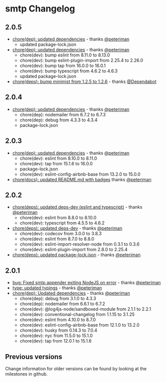 # smtp Changelog

## 2.0.5

- [chore(dep): updated dependencies](https://github.com/log4js-node/smtp/pull/38) - thanks [@peteriman](https://github.com/peteriman)
  - updated package-lock.json
- [chore(dep): updated dependencies](https://github.com/log4js-node/smtp/pull/37) - thanks [@peteriman](https://github.com/peteriman)
  - chore(dev): bump eslint from 8.11.0 to 8.13.0
  - chore(dev): bump eslint-plugin-import from 2.25.4 to 2.26.0
  - chore(dev): bump tap from 16.0.0 to 16.0.1
  - chore(dev): bump typescript from 4.6.2 to 4.6.3
  - updated package-lock.json
- [chore(deps): bump minimist from 1.2.5 to 1.2.6](https://github.com/log4js-node/smtp/pull/36) - thanks [@Dependabot](https://github.com/dependabot)

## 2.0.4

- [chore(dep): updated dependencies](https://github.com/log4js-node/smtp/pull/34) - thanks [@peteriman](https://github.com/peteriman)
  - chore(dep): nodemailer from 6.7.2 to 6.7.3
  - chore(dep): debug from 4.3.3 to 4.3.4
  - package-lock.json

## 2.0.3

- [chore(dep): updated dependencies](https://github.com/log4js-node/smtp/pull/31) - thanks [@peteriman](https://github.com/peteriman)
  - chore(dev): eslint from 8.10.0 to 8.11.0
  - chore(dev): tap from 15.1.6 to 16.0.0
  - package-lock.json
  - chore(dev): eslint-config-airbnb-base from 13.2.0 to 15.0.0
- [chore(docs): updated README.md with badges](https://github.com/log4js-node/smtp/pull/32) thanks [@peteriman](https://github.com/peteriman)

## 2.0.2

- [chore(deps): updated deps-dev (eslint and typescript)](https://github.com/log4js-node/smtp/pull/29) - thanks [@peteriman](https://github.com/peteriman)
  - chore(dev): eslint from 8.8.0 to 8.10.0
  - chore(dev): typescript from 4.5.5 to 4.6.2 
- [chore(deps): updated deps-dev](https://github.com/log4js-node/smtp/pull/28) - thanks [@peteriman](https://github.com/peteriman)
  - chore(dev): codecov from 3.0.0 to 3.8.3
  - chore(dev): eslint from 8.7.0 to 8.8.0
  - chore(dev): eslint-import-resolver-node from 0.3.1 to 0.3.6
  - chore(dev): eslint-plugin-import from 2.8.0 to 2.25.4
- [chore(deps): updated package-lock.json](https://github.com/log4js-node/smtp/pull/27) - thanks [@peteriman](https://github.com/peteriman)

## 2.0.1

- [bug: Fixed smtp appender exiting NodeJS on error](https://github.com/log4js-node/smtp/pull/20) - thanks [@peteriman](https://github.com/peteriman)
- [type: updated typings](https://github.com/log4js-node/smtp/pull/25) - thanks [@peteriman](https://github.com/peteriman)
- [chore(dep): Updated dependencies](https://github.com/log4js-node/smtp/pull/21) - thanks [@peteriman](https://github.com/peteriman)
  - chore(dep): debug from 3.1.0 to 4.3.3
  - chore(dep): nodemailer from 6.6.1 to 6.7.2
  - chore(dev): @log4js-node/sandboxed-module from 2.1.1 to 2.2.1
  - chore(dev): conventional-changelog from 1.1.15 to 3.1.25
  - chore(dev): eslint from 4.10.0 to 8.7.0
  - chore(dev): eslint-config-airbnb-base from 12.1.0 to 13.2.0
  - chore(dev): husky from 0.14.3 to 7.0.4
  - chore(dev): nyc from 11.5.0 to 15.1.0
  - chore(dev): tap from 12.0.1 to 15.1.6

## Previous versions

Change information for older versions can be found by looking at the milestones in github.
